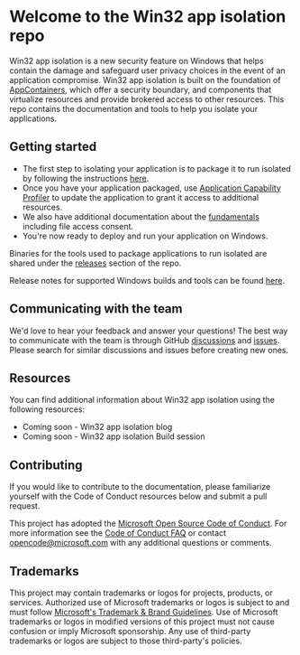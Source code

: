 # Welcome to the Win32 app isolation repo
Win32 app isolation is a new security feature on Windows that helps contain the damage and safeguard user privacy choices in the event of an 
application compromise. 
Win32 app isolation is built on the foundation of [AppContainers](https://learn.microsoft.com/en-us/windows/win32/secauthz/implementing-an-appcontainer), which offer a security boundary, 
and components that virtualize resources and provide brokered access to other resources. 
This repo contains the documentation and tools to help you isolate your applications.

## Getting started 
* The first step to isolating your application is to package it to run isolated by following the instructions [here](docs/packaging/msix-packaging-tool.md). 
* Once you have your application packaged, use [Application Capability Profiler](docs/profiler/application-capability-profiler.md) to update the application to grant it access to additional resources.
* We also have additional documentation about the [fundamentals](docs/fundamentals) including file access consent.
* You're now ready to deploy and run your application on Windows.

Binaries for the tools used to package applications to run isolated are shared under the [releases](https://github.com/microsoft/win32-app-isolation/releases) section of the repo.

Release notes for supported Windows builds and tools can be found [here](relnotes/windows-release-notes.md).

## Communicating with the team
We'd love to hear your feedback and answer your questions! 
The best way to communicate with the team is through GitHub [discussions](https://github.com/microsoft/win32-app-isolation/discussions)
and [issues](https://github.com/microsoft/win32-app-isolation/issues). 
Please search for similar discussions and issues before creating new ones. 

## Resources
You can find additional information about Win32 app isolation using the following resources: 
* Coming soon - Win32 app isolation blog
* Coming soon - Win32 app isolation Build session

## Contributing
If you would like to contribute to the documentation, please familiarize yourself with the Code of Conduct resources below and submit a pull request.

This project has adopted the [Microsoft Open Source Code of Conduct](https://opensource.microsoft.com/codeofconduct/).
For more information see the [Code of Conduct FAQ](https://opensource.microsoft.com/codeofconduct/faq/) or
contact [opencode@microsoft.com](mailto:opencode@microsoft.com) with any additional questions or comments.

## Trademarks

This project may contain trademarks or logos for projects, products, or services. Authorized use of Microsoft 
trademarks or logos is subject to and must follow 
[Microsoft's Trademark & Brand Guidelines](https://www.microsoft.com/en-us/legal/intellectualproperty/trademarks/usage/general).
Use of Microsoft trademarks or logos in modified versions of this project must not cause confusion or imply Microsoft sponsorship.
Any use of third-party trademarks or logos are subject to those third-party's policies.
